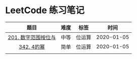 # LeetCode 练习笔记

|                          题目                          | 难度 |  标签  |    时间    |
| :----------------------------------------------------: | :--: | :----: | :--------: |
| [201. 数字范围按位与](./mdfiles/medium/LeetCode201.md) | 中等 | 位运算 | 2020-01-05 |
|      [342. 4的幂](./mdfiles/easy/LeetCode342.md)       | 简单 | 位运算 | 2020-01-05 |
|                                                        |      |        |            |



